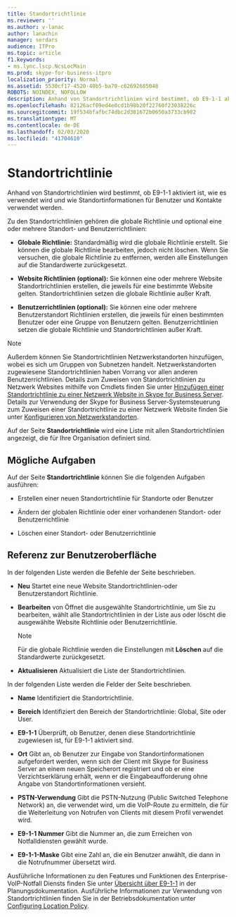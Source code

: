 ```yaml
---
title: Standortrichtlinie
ms.reviewer: ''
ms.author: v-lanac
author: lanachin
manager: serdars
audience: ITPro
ms.topic: article
f1.keywords:
- ms.lync.lscp.NcsLocMain
ms.prod: skype-for-business-itpro
localization_priority: Normal
ms.assetid: 5530cf17-4520-40b5-ba70-c62692685048
ROBOTS: NOINDEX, NOFOLLOW
description: Anhand von Standortrichtlinien wird bestimmt, ob E9-1-1 aktiviert ist, wie es verwendet wird und wie Standortinformationen für Benutzer und Kontakte verwendet werden.
ms.openlocfilehash: 82126acf09ed4e0cd1b98b20f22760f23038226c
ms.sourcegitcommit: 19f534bfafbc74dbc2d381672b0650a3733cb982
ms.translationtype: MT
ms.contentlocale: de-DE
ms.lasthandoff: 02/03/2020
ms.locfileid: "41704610"
---
```

# <a name="location-policy"></a>Standortrichtlinie

Anhand von Standortrichtlinien wird bestimmt, ob E9-1-1 aktiviert ist, wie es verwendet wird und wie Standortinformationen für Benutzer und Kontakte verwendet werden.

Zu den Standortrichtlinien gehören die globale Richtlinie und optional eine oder mehrere Standort- und Benutzerrichtlinien:

- **Globale Richtlinie:** Standardmäßig wird die globale Richtlinie erstellt. Sie können die globale Richtlinie bearbeiten, jedoch nicht löschen. Wenn Sie versuchen, die globale Richtlinie zu entfernen, werden alle Einstellungen auf die Standardwerte zurückgesetzt.

- **Website Richtlinien (optional):** Sie können eine oder mehrere Website Standortrichtlinien erstellen, die jeweils für eine bestimmte Website gelten. Standortrichtlinien setzen die globale Richtlinie außer Kraft.

- **Benutzerrichtlinien (optional):** Sie können eine oder mehrere Benutzerstandort Richtlinien erstellen, die jeweils für einen bestimmten Benutzer oder eine Gruppe von Benutzern gelten. Benutzerrichtlinien setzen die globale Richtlinie und Standortrichtlinien außer Kraft.

> [!NOTE]
> Außerdem können Sie Standortrichtlinien Netzwerkstandorten hinzufügen, wobei es sich um Gruppen von Subnetzen handelt. Netzwerkstandorten zugewiesene Standortrichtlinien haben Vorrang vor allen anderen Benutzerrichtlinien. Details zum Zuweisen von Standortrichtlinien zu Netzwerk Websites mithilfe von Cmdlets finden Sie unter [Hinzufügen einer Standortrichtlinie zu einer Netzwerk Website in Skype for Business Server](../../../deploy/deploy-enterprise-voice/add-a-location-policy-to-a-network-site.md). Details zur Verwendung der Skype for Business Server-Systemsteuerung zum Zuweisen einer Standortrichtlinie zu einer Netzwerk Website finden Sie unter [Konfigurieren von Netzwerkstandorten](https://technet.microsoft.com/library/358aa08a-c5bc-45fc-8017-19e6202f88c5.aspx).

Auf der Seite **Standortrichtlinie** wird eine Liste mit allen Standortrichtlinien angezeigt, die für Ihre Organisation definiert sind.

## <a name="tasks-you-can-perform"></a>Mögliche Aufgaben

Auf der Seite **Standortrichtlinie** können Sie die folgenden Aufgaben ausführen:

- Erstellen einer neuen Standortrichtlinie für Standorte oder Benutzer

- Ändern der globalen Richtlinie oder einer vorhandenen Standort- oder Benutzerrichtlinie

- Löschen einer Standort- oder Benutzerrichtlinie

## <a name="ui-reference"></a>Referenz zur Benutzeroberfläche

In der folgenden Liste werden die Befehle der Seite beschrieben.

- **Neu** Startet eine neue Website Standortrichtlinien-oder Benutzerstandort Richtlinie.

- **Bearbeiten** von Öffnet die ausgewählte Standortrichtlinie, um Sie zu bearbeiten, wählt alle Standortrichtlinien in der Liste aus oder löscht die ausgewählte Website Richtlinie oder Benutzerrichtlinie.

    > [!NOTE]
    > Für die globale Richtlinie werden die Einstellungen mit **Löschen** auf die Standardwerte zurückgesetzt.

- **Aktualisieren** Aktualisiert die Liste der Standortrichtlinien.

In der folgenden Liste werden die Felder der Seite beschrieben.

- **Name** Identifiziert die Standortrichtlinie.

- **Bereich** Identifiziert den Bereich der Standortrichtlinie: Global, Site oder User.

- **E9-1-1** Überprüft, ob Benutzer, denen diese Standortrichtlinie zugewiesen ist, für E9-1-1 aktiviert sind.

- **Ort** Gibt an, ob Benutzer zur Eingabe von Standortinformationen aufgefordert werden, wenn sich der Client mit Skype for Business Server an einem neuen Speicherort registriert und ob er eine Verzichtserklärung erhält, wenn er die Eingabeaufforderung ohne Angabe von Standortinformationen versieht.

- **PSTN-Verwendung** Gibt die PSTN-Nutzung (Public Switched Telephone Network) an, die verwendet wird, um die VoIP-Route zu ermitteln, die für die Weiterleitung von Notrufen von Clients mit diesem Profil verwendet wird.

- **E9-1-1 Nummer** Gibt die Nummer an, die zum Erreichen von Notfalldiensten gewählt wurde.

- **E9-1-1-Maske** Gibt eine Zahl an, die ein Benutzer anwählt, die dann in die Notrufnummer übersetzt wird.

Ausführliche Informationen zu den Features und Funktionen des Enterprise-VoIP-Notfall Diensts finden Sie unter [Übersicht über E9-1-1](https://technet.microsoft.com/library/c01e6774-bc9f-4c5b-a60b-478b7317b2b7.aspx) in der Planungsdokumentation. Ausführliche Informationen zur Verwendung von Standortrichtlinien finden Sie in der Betriebsdokumentation unter [Configuring Location Policy](https://technet.microsoft.com/library/14e41bcb-ea0a-49c2-99b3-1f61fc34416d.aspx).


